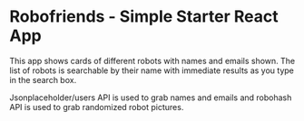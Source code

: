 # Robofriends - Simple Starter React App 

This app shows cards of different robots with names and emails shown. 
The list of robots is searchable by their name with immediate results as you type in the search box.

Jsonplaceholder/users API is used to grab names and emails and robohash API is used to grab randomized robot pictures.
